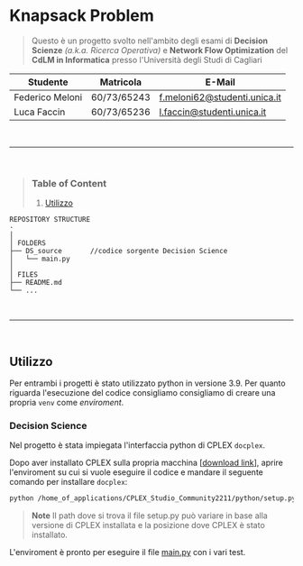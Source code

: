 # **Knapsack Problem**

>  Questo è un progetto svolto nell'ambito degli esami di **Decision Scienze** *(a.k.a. Ricerca Operativa)* e **Network Flow Optimization** del **CdLM in Informatica** presso l'Università degli Studi di Cagliari

| **Studente**          | **Matricola** | **E-Mail**                        |
|-----------------------|---------------|-----------------------------------|
| Federico Meloni       | 60/73/65243   | <f.meloni62@studenti.unica.it>    |
| Luca Faccin           | 60/73/65236   | <l.faccin@studenti.unica.it>      |

<br>

---

<br>

> ### **Table of Content**
>  1. [Utilizzo](#utilizzo)
> 


```
REPOSITORY STRUCTURE
·
│
│ FOLDERS
├── DS_source       //codice sorgente Decision Science
│   └── main.py
│
│ FILES
├── README.md
└── ...
```

<br>

---

<br>

## **Utilizzo**
Per entrambi i progetti è stato utilizzato python in versione 3.9.
Per quanto riguarda l'esecuzione del codice consigliamo consigliamo di creare una propria `venv` come *enviroment*.

### **Decision Science**
Nel progetto è stata impiegata l'interfaccia python di CPLEX `docplex`.

Dopo aver installato CPLEX sulla propria macchina [[download link](https://www.ibm.com/it-it/products/ilog-cplex-optimization-studio)], aprire l'enviroment su cui si vuole eseguire il codice e mandare il seguente comando per installare `docplex`:
```bash
python /home_of_applications/CPLEX_Studio_Community2211/python/setup.py install
```  
> **Note**
> Il path dove si trova il file setup.py può variare in base alla versione di CPLEX installata e la posizione dove CPLEX è stato installato.

L'enviroment è pronto per eseguire il file [main.py](DS_source/main.py) con i vari test.